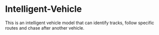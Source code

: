 # Intelligent-Vehicle
This is an intelligent vehicle model that can identify tracks, follow specific routes and chase after another vehicle.
